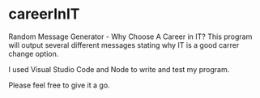 # careerInIT
Random Message Generator - Why Choose A Career in IT?
This program will output several different messages stating why IT is a good carrer change option.

I used Visual Studio Code and Node to write and test my program.

Please feel free to give it a go.
